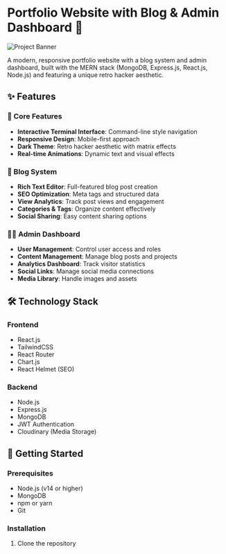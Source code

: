 # Portfolio Website with Blog & Admin Dashboard 🚀

![Project Banner](path_to_banner_image.png)

A modern, responsive portfolio website with a blog system and admin dashboard, built with the MERN stack (MongoDB, Express.js, React.js, Node.js) and featuring a unique retro hacker aesthetic.

## ✨ Features

### 🎯 Core Features
- **Interactive Terminal Interface**: Command-line style navigation
- **Responsive Design**: Mobile-first approach
- **Dark Theme**: Retro hacker aesthetic with matrix effects
- **Real-time Animations**: Dynamic text and visual effects

### 📝 Blog System
- **Rich Text Editor**: Full-featured blog post creation
- **SEO Optimization**: Meta tags and structured data
- **View Analytics**: Track post views and engagement
- **Categories & Tags**: Organize content effectively
- **Social Sharing**: Easy content sharing options

### 👨‍💼 Admin Dashboard
- **User Management**: Control user access and roles
- **Content Management**: Manage blog posts and projects
- **Analytics Dashboard**: Track visitor statistics
- **Social Links**: Manage social media connections
- **Media Library**: Handle images and assets

## 🛠️ Technology Stack

### Frontend
- React.js
- TailwindCSS
- React Router
- Chart.js
- React Helmet (SEO)

### Backend
- Node.js
- Express.js
- MongoDB
- JWT Authentication
- Cloudinary (Media Storage)

## 🚀 Getting Started

### Prerequisites
- Node.js (v14 or higher)
- MongoDB
- npm or yarn
- Git

### Installation

1. Clone the repository 